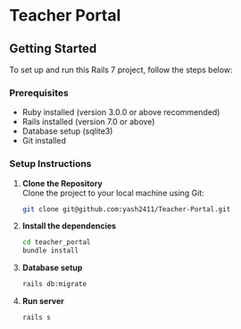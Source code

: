 # Teacher Portal

## Getting Started

To set up and run this Rails 7 project, follow the steps below:

### Prerequisites

- Ruby installed (version 3.0.0 or above recommended)
- Rails installed (version 7.0 or above)
- Database setup (sqlite3)
- Git installed

### Setup Instructions

1. **Clone the Repository**  
   Clone the project to your local machine using Git:

   ```bash
   git clone git@github.com:yash2411/Teacher-Portal.git

2. **Install the dependencies**  

   ```bash
   cd teacher_portal
   bundle install

3. **Database setup**  

   ```bash
   rails db:migrate

4. **Run server**  

   ```bash
   rails s

